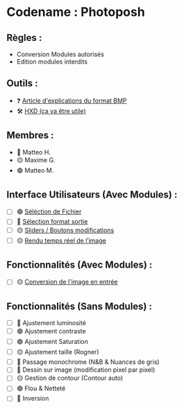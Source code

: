 # Codename : Photoposh

## Règles : 
-	Conversion Modules autorisés
-	Edition modules interdits

## Outils : 
- ❓ [Article d'explications du format BMP](https://medium.com/sysf/bits-to-bitmaps-a-simple-walkthrough-of-bmp-image-format-765dc6857393)
- 🛠️ [HXD (ça va être utile)](https://mh-nexus.de/en/downloads.php?product=HxD20)

## Membres :
- 🔴 Matteo H.
- 🟡 Maxime G.
- 🟢 Matteo M.

## Interface Utilisateurs (Avec Modules) : 
- [ ] 🟢 [Séléction de Fichier](https://stackoverflow.com/questions/3579568/choosing-a-file-in-python-with-simple-dialog)
- [ ] 🔴 [Sélection format sortie](https://stackoverflow.com/questions/11137120/how-to-convert-an-image-from-one-format-to-another-with-python)
- [ ]	🟡 [Sliders / Boutons modifications](https://kivy.org/#home)
- [ ]	🟡 [Rendu temps réel de l’image](https://stackoverflow.com/questions/45025869/how-to-process-images-in-real-time-and-output-a-real-time-video-of-the-result)

## Fonctionnalités (Avec Modules) :
- [ ] 🟡 [Conversion de l'image en entrée](https://stackoverflow.com/questions/46385999/transform-an-image-to-a-bitmap)

## Fonctionnalités (Sans Modules) :
-	[ ] 🔴 Ajustement luminosité
-	[ ] 🟢 Ajustement contraste
-	[ ] 🟢 Ajustement Saturation
-	[ ] 🟡 Ajustement taille (Rogner)
-	[ ] 🔴 Passage monochrome (N&B & Nuances de gris)
-	[ ] 🔴 Dessin sur image (modification pixel par pixel)
-	[ ] 🟡 Gestion de contour (Contour auto) 
-	[ ] 🟢 Flou & Netteté
-	[ ] 🔴 Inversion
